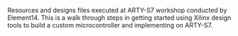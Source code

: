 Resources and designs files executed at ARTY-S7 workshop conducted by Element14.
This is a walk through steps in getting started using Xilinx design tools to build a custom microcontroller and implementing on ARTY-S7.

